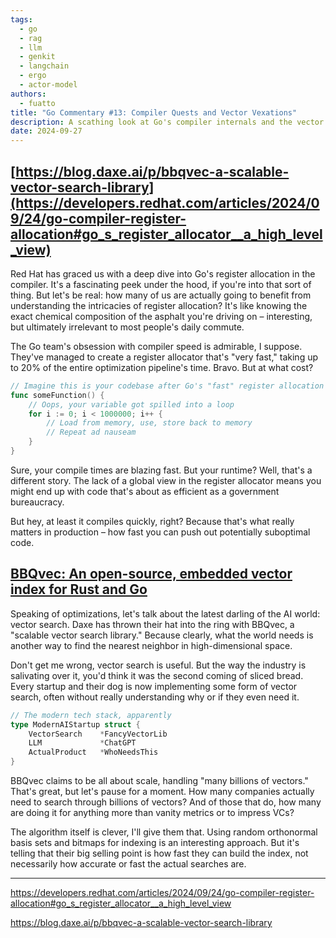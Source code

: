 ```yaml
---
tags: 
  - go 
  - rag
  - llm
  - genkit
  - langchain
  - ergo
  - actor-model
authors:
  - fuatto
title: "Go Commentary #13: Compiler Quests and Vector Vexations"
description: A scathing look at Go's compiler internals and the vector search gold rush, exposing the industry's obsession with speed over substance
date: 2024-09-27
---
```


## [https://blog.daxe.ai/p/bbqvec-a-scalable-vector-search-library](https://developers.redhat.com/articles/2024/09/24/go-compiler-register-allocation#go_s_register_allocator__a_high_level_view)

Red Hat has graced us with a deep dive into Go's register allocation in the compiler. It's a fascinating peek under the hood, if you're into that sort of thing. But let's be real: how many of us are actually going to benefit from understanding the intricacies of register allocation? It's like knowing the exact chemical composition of the asphalt you're driving on – interesting, but ultimately irrelevant to most people's daily commute.

The Go team's obsession with compiler speed is admirable, I suppose. They've managed to create a register allocator that's "very fast," taking up to 20% of the entire optimization pipeline's time. Bravo. But at what cost?

```go
// Imagine this is your codebase after Go's "fast" register allocation
func someFunction() {
    // Oops, your variable got spilled into a loop
    for i := 0; i < 1000000; i++ {
        // Load from memory, use, store back to memory
        // Repeat ad nauseam
    }
}
```

Sure, your compile times are blazing fast. But your runtime? Well, that's a different story. The lack of a global view in the register allocator means you might end up with code that's about as efficient as a government bureaucracy.

But hey, at least it compiles quickly, right? Because that's what really matters in production – how fast you can push out potentially suboptimal code.

## [BBQvec: An open-source, embedded vector index for Rust and Go](https://blog.daxe.ai/p/bbqvec-a-scalable-vector-search-library)

Speaking of optimizations, let's talk about the latest darling of the AI world: vector search. Daxe has thrown their hat into the ring with BBQvec, a "scalable vector search library." Because clearly, what the world needs is another way to find the nearest neighbor in high-dimensional space.

Don't get me wrong, vector search is useful. But the way the industry is salivating over it, you'd think it was the second coming of sliced bread. Every startup and their dog is now implementing some form of vector search, often without really understanding why or if they even need it.

```go
// The modern tech stack, apparently
type ModernAIStartup struct {
    VectorSearch    *FancyVectorLib
    LLM             *ChatGPT
    ActualProduct   *WhoNeedsThis
}
```

BBQvec claims to be all about scale, handling "many billions of vectors." That's great, but let's pause for a moment. How many companies actually need to search through billions of vectors? And of those that do, how many are doing it for anything more than vanity metrics or to impress VCs?

The algorithm itself is clever, I'll give them that. Using random orthonormal basis sets and bitmaps for indexing is an interesting approach. But it's telling that their big selling point is how fast they can build the index, not necessarily how accurate or fast the actual searches are.


---

https://developers.redhat.com/articles/2024/09/24/go-compiler-register-allocation#go_s_register_allocator__a_high_level_view

https://blog.daxe.ai/p/bbqvec-a-scalable-vector-search-library